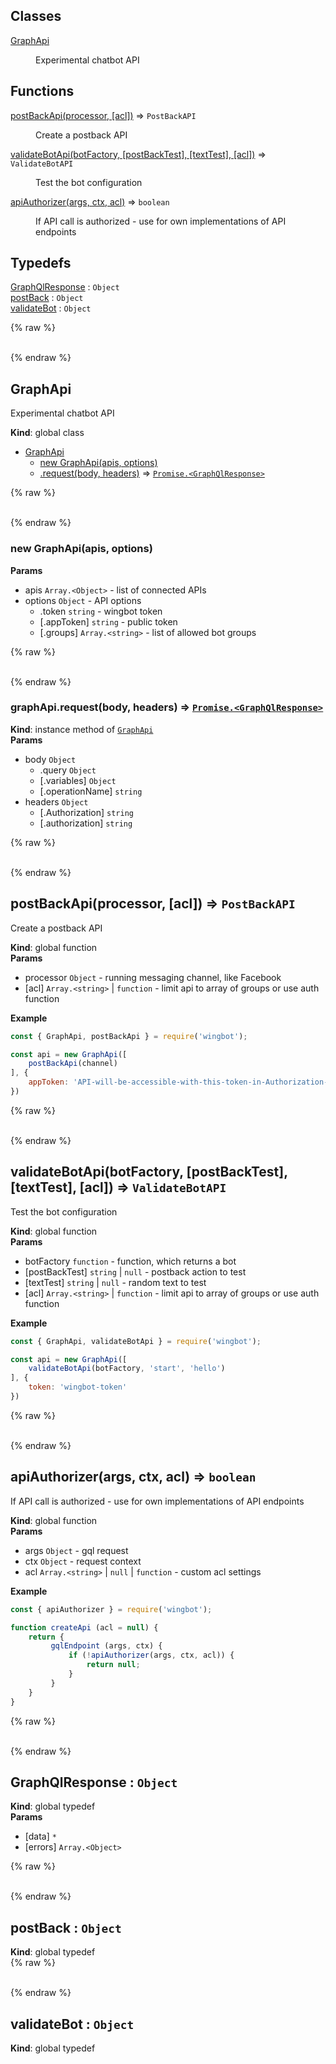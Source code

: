 ## Classes

<dl>
<dt><a href="#GraphApi">GraphApi</a></dt>
<dd><p>Experimental chatbot API</p>
</dd>
</dl>

## Functions

<dl>
<dt><a href="#postBackApi">postBackApi(processor, [acl])</a> ⇒ <code>PostBackAPI</code></dt>
<dd><p>Create a postback API</p>
</dd>
<dt><a href="#validateBotApi">validateBotApi(botFactory, [postBackTest], [textTest], [acl])</a> ⇒ <code>ValidateBotAPI</code></dt>
<dd><p>Test the bot configuration</p>
</dd>
<dt><a href="#apiAuthorizer">apiAuthorizer(args, ctx, acl)</a> ⇒ <code>boolean</code></dt>
<dd><p>If API call is authorized - use for own implementations of API endpoints</p>
</dd>
</dl>

## Typedefs

<dl>
<dt><a href="#GraphQlResponse">GraphQlResponse</a> : <code>Object</code></dt>
<dd></dd>
<dt><a href="#postBack">postBack</a> : <code>Object</code></dt>
<dd></dd>
<dt><a href="#validateBot">validateBot</a> : <code>Object</code></dt>
<dd></dd>
</dl>

{% raw %}<div id="GraphApi">&nbsp;</div>{% endraw %}

## GraphApi
Experimental chatbot API

**Kind**: global class  

* [GraphApi](#GraphApi)
    * [new GraphApi(apis, options)](#new_GraphApi_new)
    * [.request(body, headers)](#GraphApi_request) ⇒ [<code>Promise.&lt;GraphQlResponse&gt;</code>](#GraphQlResponse)

{% raw %}<div id="new_GraphApi_new">&nbsp;</div>{% endraw %}

### new GraphApi(apis, options)
**Params**

- apis <code>Array.&lt;Object&gt;</code> - list of connected APIs
- options <code>Object</code> - API options
    - .token <code>string</code> - wingbot token
    - [.appToken] <code>string</code> - public token
    - [.groups] <code>Array.&lt;string&gt;</code> - list of allowed bot groups

{% raw %}<div id="GraphApi_request">&nbsp;</div>{% endraw %}

### graphApi.request(body, headers) ⇒ [<code>Promise.&lt;GraphQlResponse&gt;</code>](#GraphQlResponse)
**Kind**: instance method of [<code>GraphApi</code>](#GraphApi)  
**Params**

- body <code>Object</code>
    - .query <code>Object</code>
    - [.variables] <code>Object</code>
    - [.operationName] <code>string</code>
- headers <code>Object</code>
    - [.Authorization] <code>string</code>
    - [.authorization] <code>string</code>

{% raw %}<div id="postBackApi">&nbsp;</div>{% endraw %}

## postBackApi(processor, [acl]) ⇒ <code>PostBackAPI</code>
Create a postback API

**Kind**: global function  
**Params**

- processor <code>Object</code> - running messaging channel, like Facebook
- [acl] <code>Array.&lt;string&gt;</code> | <code>function</code> - limit api to array of groups or use auth function

**Example**  
```javascript
const { GraphApi, postBackApi } = require('wingbot');

const api = new GraphApi([
    postBackApi(channel)
], {
    appToken: 'API-will-be-accessible-with-this-token-in-Authorization-header'
})
```
{% raw %}<div id="validateBotApi">&nbsp;</div>{% endraw %}

## validateBotApi(botFactory, [postBackTest], [textTest], [acl]) ⇒ <code>ValidateBotAPI</code>
Test the bot configuration

**Kind**: global function  
**Params**

- botFactory <code>function</code> - function, which returns a bot
- [postBackTest] <code>string</code> | <code>null</code> - postback action to test
- [textTest] <code>string</code> | <code>null</code> - random text to test
- [acl] <code>Array.&lt;string&gt;</code> | <code>function</code> - limit api to array of groups or use auth function

**Example**  
```javascript
const { GraphApi, validateBotApi } = require('wingbot');

const api = new GraphApi([
    validateBotApi(botFactory, 'start', 'hello')
], {
    token: 'wingbot-token'
})
```
{% raw %}<div id="apiAuthorizer">&nbsp;</div>{% endraw %}

## apiAuthorizer(args, ctx, acl) ⇒ <code>boolean</code>
If API call is authorized - use for own implementations of API endpoints

**Kind**: global function  
**Params**

- args <code>Object</code> - gql request
- ctx <code>Object</code> - request context
- acl <code>Array.&lt;string&gt;</code> | <code>null</code> | <code>function</code> - custom acl settings

**Example**  
```javascript
const { apiAuthorizer } = require('wingbot');

function createApi (acl = null) {
    return {
         gqlEndpoint (args, ctx) {
             if (!apiAuthorizer(args, ctx, acl)) {
                 return null;
             }
         }
    }
}
```
{% raw %}<div id="GraphQlResponse">&nbsp;</div>{% endraw %}

## GraphQlResponse : <code>Object</code>
**Kind**: global typedef  
**Params**

- [data] <code>\*</code>
- [errors] <code>Array.&lt;Object&gt;</code>

{% raw %}<div id="postBack">&nbsp;</div>{% endraw %}

## postBack : <code>Object</code>
**Kind**: global typedef  
{% raw %}<div id="validateBot">&nbsp;</div>{% endraw %}

## validateBot : <code>Object</code>
**Kind**: global typedef  
